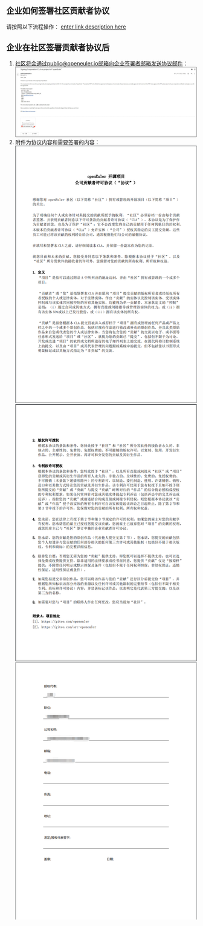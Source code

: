 ## 企业如何签署社区贡献者协议
请按照以下流程操作：
[enter link description here](https://gitee.com/openeuler/infrastructure/blob/master/docs/cla-guide/sign-as-corporation.md)
## 企业在社区签署贡献者协议后
1. 社区将会通过public@openeuler.io邮箱向企业签署者邮箱发送协议邮件：
<kbd>![enter image description here](email.jpg)</kbd>
2.  附件为协议内容和需要签署的内容：
<kbd>![enter image description here](xieyi1.png)</kbd>
<kbd>![enter image description here](xieyi2.png)</kbd>
<kbd>![enter image description here](xieyi3.png)</kbd>


